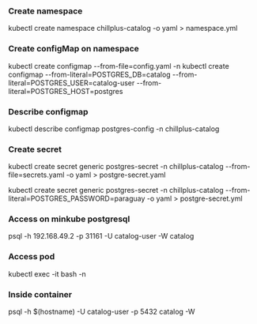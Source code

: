 ### Create namespace

kubectl create namespace chillplus-catalog -o yaml > namespace.yml

### Create configMap on namespace

kubectl create configmap <demo-config> --from-file=config.yaml -n <namespace>
kubectl create configmap <demo-config> --from-literal=POSTGRES_DB=catalog --from-literal=POSTGRES_USER=catalog-user --from-literal=POSTGRES_HOST=postgres

### Describe configmap

kubectl describe configmap postgres-config -n chillplus-catalog

### Create secret 

kubectl create secret generic postgres-secret -n chillplus-catalog --from-file=secrets.yaml -o yaml > postgre-secret.yaml

kubectl create secret generic postgres-secret -n chillplus-catalog --from-literal=POSTGRES_PASSWORD=paraguay -o yaml > postgre-secret.yml

### Access on minkube postgresql

psql -h 192.168.49.2  -p 31161  -U catalog-user -W catalog

### Access pod 

 kubectl exec -it <pod> bash -n <namespace>


### Inside container

psql -h $(hostname)  -U catalog-user -p 5432 catalog -W
